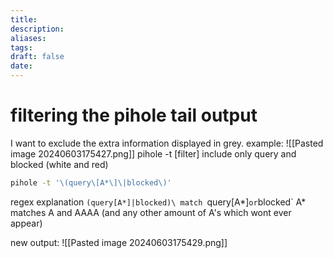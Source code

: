 ```yaml
---
title: 
description: 
aliases: 
tags: 
draft: false
date:
---
```

# filtering the pihole tail output
I want to exclude the extra information displayed in grey.
example:
![[Pasted image 20240603175427.png]]
pihole -t \[filter]
include only query and blocked (white and red)
```bash
pihole -t '\(query\[A*\]\|blocked\)'
```
regex explanation
`(query[A*]|blocked)\
match `query[A*]` or `blocked`
A* matches A and AAAA (and any other amount of A's which wont ever appear)

new output:
![[Pasted image 20240603175429.png]]